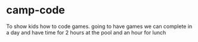 # camp-code
To show kids how to code games. going to have games we can complete in a day and have time for 2 hours at the pool and an hour for lunch
